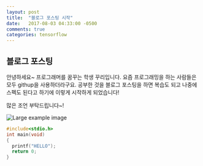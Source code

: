 ```yaml
---
layout: post
title:  "블로그 포스팅 시작"
date:   2017-08-03 04:33:00 -0500
comments: true
categories: tensorflow
---
```


## 블로그 포스팅
안녕하세요~ 프로그래머를 꿈꾸는 학생 꾸리입니다.
요즘 프로그래밍을 하는 사람들은 모두 githup을 사용하더라구요.
공부한 것을 블로그 포스팅을 하면 복습도 되고 
나중에 스펙도 된다고 하기에 이렇게 시작하게 되었습니다!

많은 조언 부탁드립니다~!


![Large example image](http://placehold.it/800x400 "Large example image")


``` C++
#include<stdio.h>
int main(void)
{
  printf("HELLO");
  return 0;
}
```
